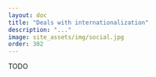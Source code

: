 ```yaml
---
layout: doc
title: "Deals with internationalization"
description: "..."
image: site_assets/img/social.jpg
order: 302
---
```


TODO
